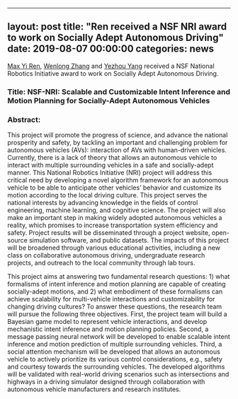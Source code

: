 ---
layout: post
title:  "Ren received a NSF NRI award to work on Socially Adept Autonomous Driving"
date:   2019-08-07 00:00:00
categories: news
----------------

[Max Yi Ren], [Wenlong Zhang] and [Yezhou Yang] received a NSF National Robotics Initiative
award to work on Socially Adept Autonomous Driving.

### Title: NSF-NRI: Scalable and Customizable Intent Inference and Motion Planning for Socially-Adept Autonomous Vehicles

### Abstract:
This project will promote the progress of science, and advance the
national prosperity and safety, by tackling an important and challenging
problem for autonomous vehicles (AVs): interaction of AVs with
human-driven vehicles. Currently, there is a lack of theory that
allows an autonomous vehicle to interact with multiple surrounding
vehicles in a safe and socially-adept manner. This National Robotics
Initiative (NRI) project will address this critical need by developing
a novel algorithm framework for an autonomous vehicle to be able to
anticipate other vehicles’ behavior and customize its motion according
to the local driving culture. This project serves the national
interests by advancing knowledge in the fields of control
engineering, machine learning, and cognitive science.  The project
will also make an important step in making widely adopted autonomous
vehicles a reality, which promises to increase transportation system
efficiency and safety. Project results will be disseminated through
a project website, open-source simulation software, and public
datasets. The impacts of this project will be broadened through
various educational activities, including a new class on
collaborative autonomous driving, undergraduate research projects,
and outreach to the local community through lab tours.

This project aims at answering two fundamental research questions: 1)
what formalisms of intent inference and motion planning are capable of
creating socially-adept motions, and 2) what embodiment of these
formalisms can achieve scalability for multi-vehicle interactions and
customizability for changing driving cultures? To answer these
questions, the research team will pursue the following three
objectives. First, the project team will build a Bayesian game model to
represent vehicle interactions, and develop mechanistic intent
inference and motion planning policies. Second, a message passing
neural network will be developed to enable scalable intent inference
and motion prediction of multiple surrounding vehicles. Third, a
social attention mechanism will be developed that allows an autonomous
vehicle to actively prioritize its various control considerations,
e.g., safety and courtesy towards the surrounding vehicles. The
developed algorithms will be validated with real-world driving
scenarios such as intersections and highways in a driving simulator
designed through collaboration with autonomous vehicle manufacturers
and research institutes.

[Max Yi Ren]: /index.html
[Wenlong Zhang]: https://home.riselab.info/
[Yezhou Yang]: https://yezhouyang.engineering.asu.edu/